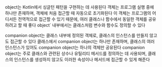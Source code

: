 object는 Kotlin에서 싱글턴 패턴을 구현하는 데 사용된다
 객체는 프로그램 실행 중에 하나만 존재하며, 객체에 처음 접근할 때 자동으로 초기화된다
이 객체는 프로그램의 어디서든 전역적으로 접근할 수 있기 때문에, 여러 클래스나 함수에서 동일한 객체를 공유하려고 할 때 좋다
object` 내부에서는 클래스처럼 변수와 함수도 정의할 수 있다

companion object는 클래스 내부에 정의된 객체로, 클래스의 인스턴스를 만들지 않고도 접근할 수 있다
클래스에서 companion object는 하나만 존재하며, 클래스의 여러 인스턴스가 있어도 companion object는 하나의 객체만 공유된다
companion object는 주로 클래스와 관련된 상수나 유틸리티 메서드를 정의하는 데 사용되며, 클래스의 인스턴스를 생성하지 않고도 이러한 속성이나 메서드에 접근할 수 있게 해준다 
